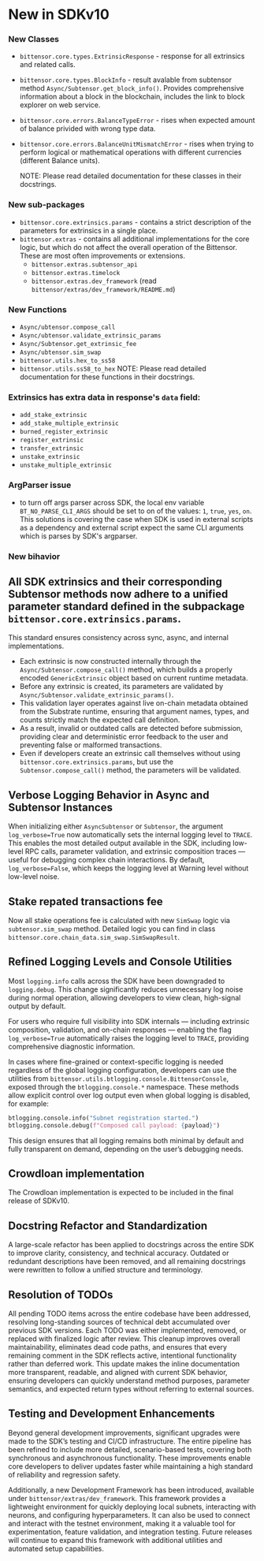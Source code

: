
# New in SDKv10

### New Classes
- `bittensor.core.types.ExtrinsicResponse` - response for all extrinsics and related calls.
- `bittensor.core.types.BlockInfo` - result avalable from subtensor method `Async/Subtensor.get_block_info()`. Provides comprehensive information about a block in the blockchain, includes the link to block explorer on web service.
- `bittensor.core.errors.BalanceTypeError` - rises when expected amount of balance privided with wrong type data.
- `bittensor.core.errors.BalanceUnitMismatchError` - rises when trying to perform logical or mathematical operations with different currencies (different Balance units).

   NOTE: Please read detailed documentation for these classes in their docstrings.

### New sub-packages
- `bittensor.core.extrinsics.params` - contains a strict description of the parameters for extrinsics in a single place.
- `bittensor.extras` - contains all additional implementations for the core logic, but which do not affect the overall operation of the Bittensor. These are most often improvements or extensions.
   - `bittensor.extras.subtensor_api`
   - `bittensor.extras.timelock`
   - `bittensor.extras.dev_framework` (read `bittensor/extras/dev_framework/README.md`)

### New Functions
- `Async/ubtensor.compose_call`
- `Async/ubtensor.validate_extrinsic_params`
- `Async/Subtensor.get_extrinsic_fee`
- `Async/ubtensor.sim_swap`
- `bittensor.utils.hex_to_ss58`
- `bittensor.utils.ss58_to_hex`
   NOTE: Please read detailed documentation for these functions in their docstrings.

### Extrinsics has extra data in response's `data` field:
- `add_stake_extrinsic`
- `add_stake_multiple_extrinsic`
- `burned_register_extrinsic`
- `register_extrinsic`
- `transfer_extrinsic`
- `unstake_extrinsic`
- `unstake_multiple_extrinsic`

### ArgParser issue
- to turn off args parser across SDK, the local env variable `BT_NO_PARSE_CLI_ARGS` should be set to on of the values: `1`, `true`, `yes`, `on`. This solutions is covering the case when SDK is used in external scripts as a dependency and external script expect the same CLI arguments which is parses by SDK's argparser.


### New bihavior

## All SDK extrinsics and their corresponding Subtensor methods now adhere to a unified parameter standard defined in the subpackage `bittensor.core.extrinsics.params`.
This standard ensures consistency across sync, async, and internal implementations.

- Each extrinsic is now constructed internally through the `Async/Subtensor.compose_call()` method, which builds a properly encoded `GenericExtrinsic` object based on current runtime metadata.
- Before any extrinsic is created, its parameters are validated by `Async/Subtensor.validate_extrinsic_params()`.
- This validation layer operates against live on-chain metadata obtained from the Substrate runtime, ensuring that argument names, types, and counts strictly match the expected call definition.
- As a result, invalid or outdated calls are detected before submission, providing clear and deterministic error feedback to the user and preventing false or malformed transactions.
- Even if developers create an extrinsic call themselves without using `bittensor.core.extrinsics.params`, but use the `Subtensor.compose_call()` method, the parameters will be validated.


## Verbose Logging Behavior in Async and Subtensor Instances

When initializing either `AsyncSubtensor` or `Subtensor`, the argument `log_verbose=True` now automatically sets the internal logging level to `TRACE`.
This enables the most detailed output available in the SDK, including low-level RPC calls, parameter validation, and extrinsic composition traces — useful for debugging complex chain interactions.
By default, `log_verbose=False`, which keeps the logging level at Warning level without low-level noise.


## Stake repated transactions fee

Now all stake operations fee is calculated with new `SimSwap` logic via `subtensor.sim_swap` method. Detailed logic you can find in class `bittensor.core.chain_data.sim_swap.SimSwapResult`.


## Refined Logging Levels and Console Utilities

Most `logging.info` calls across the SDK have been downgraded to `logging.debug`.
This change significantly reduces unnecessary log noise during normal operation, allowing developers to view clean, high-signal output by default.

For users who require full visibility into SDK internals — including extrinsic composition, validation, and on-chain responses — enabling the flag `log_verbose=True` automatically raises the logging level to `TRACE`, providing comprehensive diagnostic information.

In cases where fine-grained or context-specific logging is needed regardless of the global logging configuration, developers can use the utilities from `bittensor.utils.btlogging.console.BittensorConsole`, exposed through the `btlogging.console.*` namespace.
These methods allow explicit control over log output even when global logging is disabled, for example:
```py
btlogging.console.info("Subnet registration started.")
btlogging.console.debug(f"Composed call payload: {payload}")
```
This design ensures that all logging remains both minimal by default and fully transparent on demand, depending on the user’s debugging needs.

## Crowdloan implementation
The Crowdloan implementation is expected to be included in the final release of SDKv10.

## Docstring Refactor and Standardization

A large-scale refactor has been applied to docstrings across the entire SDK to improve clarity, consistency, and technical accuracy.
Outdated or redundant descriptions have been removed, and all remaining docstrings were rewritten to follow a unified structure and terminology.

## Resolution of TODOs

All pending TODO items across the entire codebase have been addressed, resolving long-standing sources of technical debt accumulated over previous SDK versions.
Each TODO was either implemented, removed, or replaced with finalized logic after review.
This cleanup improves overall maintainability, eliminates dead code paths, and ensures that every remaining comment in the SDK reflects active, intentional functionality rather than deferred work.
This update makes the inline documentation more transparent, readable, and aligned with current SDK behavior, ensuring developers can quickly understand method purposes, parameter semantics, and expected return types without referring to external sources.

## Testing and Development Enhancements

Beyond general development improvements, significant upgrades were made to the SDK’s testing and CI/CD infrastructure.
The entire pipeline has been refined to include more detailed, scenario-based tests, covering both synchronous and asynchronous functionality.
These improvements enable core developers to deliver updates faster while maintaining a high standard of reliability and regression safety.

Additionally, a new Development Framework has been introduced, available under `bittensor/extras/dev_framework`.
This framework provides a lightweight environment for quickly deploying local subnets, interacting with neurons, and configuring hyperparameters.
It can also be used to connect and interact with the testnet environment, making it a valuable tool for experimentation, feature validation, and integration testing.
Future releases will continue to expand this framework with additional utilities and automated setup capabilities.